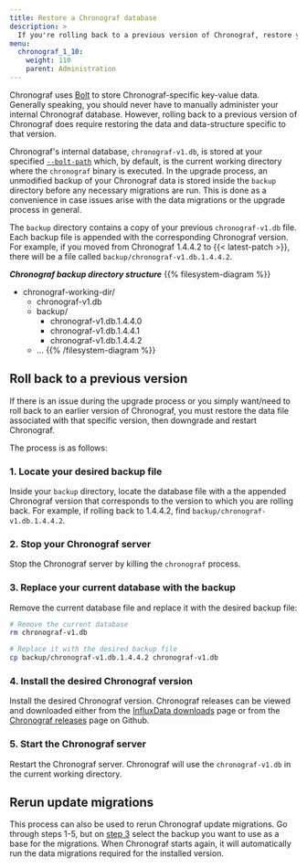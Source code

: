 ```yaml
---
title: Restore a Chronograf database
description: >
  If you're rolling back to a previous version of Chronograf, restore your internal database.  
menu:
  chronograf_1_10:
    weight: 110
    parent: Administration
---
```


Chronograf uses [Bolt](https://github.com/boltdb/bolt) to store Chronograf-specific key-value data.
Generally speaking, you should never have to manually administer your internal Chronograf database.
However, rolling back to a previous version of Chronograf does require restoring
the data and data-structure specific to that version.

Chronograf's internal database, `chronograf-v1.db`, is stored at your specified
[`--bolt-path`](/chronograf/v1.10/administration/config-options/#bolt-path-b) which,
by default, is the current working directory where the `chronograf` binary is executed.
In the upgrade process, an unmodified backup of your Chronograf data is stored inside the
`backup` directory before any necessary migrations are run.
This is done as a convenience in case issues arise with the data migrations
or the upgrade process in general.

The `backup` directory contains a copy of your previous `chronograf-v1.db` file.
Each backup file is appended with the corresponding Chronograf version.
For example, if you moved from Chronograf 1.4.4.2 to {{< latest-patch >}}, there will be a
file called `backup/chronograf-v1.db.1.4.4.2`.

_**Chronograf backup directory structure**_
{{% filesystem-diagram %}}
- chronograf-working-dir/
    - chronograf-v1.db
    - backup/
        - chronograf-v1.db.1.4.4.0
        - chronograf-v1.db.1.4.4.1
        - chronograf-v1.db.1.4.4.2
    - ...
{{% /filesystem-diagram %}}

## Roll back to a previous version
If there is an issue during the upgrade process or you simply want/need to roll
back to an earlier version of Chronograf, you must restore the data file
associated with that specific version, then downgrade and restart Chronograf.

The process is as follows:

### 1. Locate your desired backup file
Inside your `backup` directory, locate the database file with a the appended Chronograf
version that corresponds to the version to which you are rolling back.
For example, if rolling back to 1.4.4.2, find `backup/chronograf-v1.db.1.4.4.2`.

### 2. Stop your Chronograf server
Stop the Chronograf server by killing the `chronograf` process.

### 3. Replace your current database with the backup
Remove the current database file and replace it with the desired backup file:

```bash
# Remove the current database
rm chronograf-v1.db

# Replace it with the desired backup file
cp backup/chronograf-v1.db.1.4.4.2 chronograf-v1.db
```

### 4. Install the desired Chronograf version
Install the desired Chronograf version.
Chronograf releases can be viewed and downloaded either from the
[InfluxData downloads](https://portal.influxdata.com/downloads)
page or from the [Chronograf releases](https://github.com/influxdata/chronograf/releases)
page on Github.

### 5. Start the Chronograf server
Restart the Chronograf server.
Chronograf will use the `chronograf-v1.db` in the current working directory.

## Rerun update migrations
This process can also be used to rerun Chronograf update migrations.
Go through steps 1-5, but on [step 3](#3-replace-your-current-database-with-the-backup)
select the backup you want to use as a base for the migrations.
When Chronograf starts again, it will automatically run the data migrations
required for the installed version.
